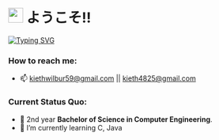 <h1><img src="https://i.imgur.com/0KBzE6M.gif" width="30"/> ようこそ!!</h1>

[![Typing SVG](https://readme-typing-svg.herokuapp.com?font=Fira+Code&pause=1000&width=435&lines=I'm+Kieth+Wilbur+J.+Chua;You+can+call+me+Ren;Computer+Engineering+Student;Programming+Enthusiast)](https://git.io/typing-svg)

 

### How to reach me:

- 📫 kiethwilbur59@gmail.com || kieth4825@gmail.com




### Current Status Quo:

- 💼 2nd year <strong>Bachelor of Science in Computer Engineering</strong>.
- 🌱 I’m currently learning C, Java
